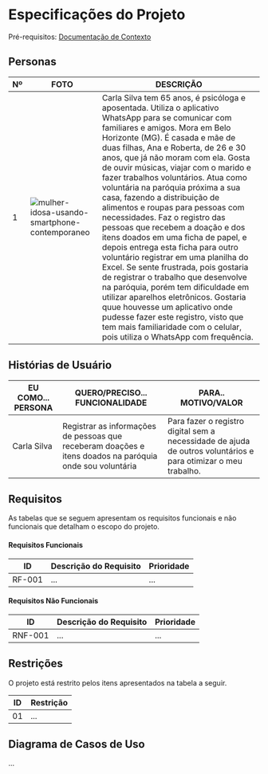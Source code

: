 # Especificações do Projeto

Pré-requisitos: <a href="1-Documentação de Contexto.md"> Documentação de Contexto</a>

## Personas

|Nº                  | FOTO                               |DESCRIÇÃO                               |
|--------------------|------------------------------------|----------------------------------------|
|1|![mulher-idosa-usando-smartphone-contemporaneo](https://github.com/isabelamartinez/app-veaspam/assets/100447878/aa3c7f61-a5e0-44ac-a632-1aab94176149)| Carla Silva tem 65 anos, é psicóloga e aposentada. Utiliza o aplicativo WhatsApp para se comunicar com familiares e amigos. Mora em Belo Horizonte (MG). É casada e mãe de duas filhas, Ana e Roberta, de 26 e 30 anos, que já não moram com ela. Gosta de ouvir músicas, viajar com o marido e fazer trabalhos voluntários. Atua como voluntária na paróquia próxima a sua casa, fazendo a distribuição de alimentos e roupas para pessoas com necessidades. Faz o registro das pessoas que recebem a doação e dos itens doados em uma ficha de papel, e depois entrega esta ficha para outro voluntário registrar em uma planilha do Excel. Se sente frustrada, pois gostaria de registrar o trabalho que desenvolve na paróquia, porém tem dificuldade em utilizar aparelhos eletrônicos. Gostaria quue houvesse um aplicativo onde pudesse fazer este registro, visto que tem mais familiaridade com o celular, pois utiliza o WhatsApp com frequência.|

## Histórias de Usuário

|  EU COMO... PERSONA | QUERO/PRECISO... FUNCIONALIDADE| PARA.. MOTIVO/VALOR  |
| ------------ | ------------ | ------------ |
|  Carla Silva | Registrar as informações de pessoas que receberam doações e itens doados na paróquia onde sou voluntária | Para fazer o registro digital sem a necessidade de ajuda de outros voluntários e para otimizar o meu trabalho. |

## Requisitos

As tabelas que se seguem apresentam os requisitos funcionais e não funcionais que detalham o escopo do projeto.

#### Requisitos Funcionais

|  ID | Descrição do Requisito  |  Prioridade |
| ------------ | ------------ | ------------ |
|  RF-001 |  ... | ...  |


#### Requisitos Não Funcionais

|  ID | Descrição do Requisito  |  Prioridade |
|-------|-------------------------|----|
|RNF-001| ... | ... |

## Restrições

O projeto está restrito pelos itens apresentados na tabela a seguir.

|ID| Restrição                                             |
|--|-------------------------------------------------------|
|01| ... | ... |

## Diagrama de Casos de Uso

...
